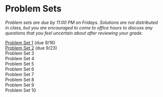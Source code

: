 # Problem Sets

_Problem sets are due by 11:00 PM on Fridays.  Solutions are not distributed in class, but you are encouraged to come to office hours to discuss any questions that you feel uncertain about after reviewing your grade._

[Problem Set 1](ECON251-ps1.pdf) (due 9/16)  
[Problem Set 2](ECON251-ps2-2022-09-14.pdf) (due 9/23)  
Problem Set 3  
Problem Set 4  
Problem Set 5  
Problem Set 6  
Problem Set 7  
Problem Set 8  
Problem Set 9  
Problem Set 10  
